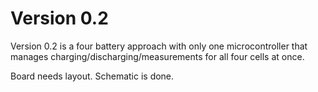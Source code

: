 # Version 0.2
Version 0.2 is a four battery approach with only one microcontroller that manages charging/discharging/measurements for all four cells at once.

Board needs layout. Schematic is done.

